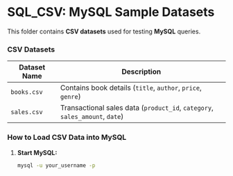 # SQL_CSV: MySQL Sample Datasets
This folder contains **CSV datasets** used for testing **MySQL** queries.

### CSV Datasets
| Dataset Name  | Description |
|--------------|-------------|
| `books.csv`  | Contains book details (`title`, `author`, `price`, `genre`) |
| `sales.csv`  | Transactional sales data (`product_id`, `category`, `sales_amount`, `date`) |

### How to Load CSV Data into MySQL
1. **Start MySQL:**
   ```bash
   mysql -u your_username -p
  
